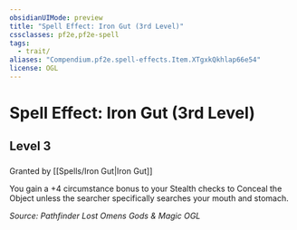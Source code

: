 ```yaml
---
obsidianUIMode: preview
title: "Spell Effect: Iron Gut (3rd Level)"
cssclasses: pf2e,pf2e-spell
tags:
  - trait/
aliases: "Compendium.pf2e.spell-effects.Item.XTgxkQkhlap66e54"
license: OGL
---
```

# Spell Effect: Iron Gut (3rd Level)
## Level 3
### 






Granted by [[Spells/Iron Gut|Iron Gut]]

You gain a +4 circumstance bonus to your Stealth checks to Conceal the Object unless the searcher specifically searches your mouth and stomach.

*Source: Pathfinder Lost Omens Gods & Magic*
*OGL*